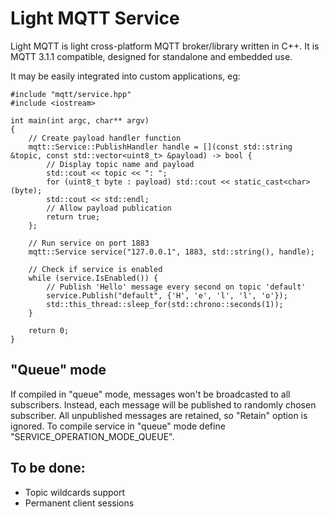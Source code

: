 # Light MQTT Service

Light MQTT is light cross-platform MQTT broker/library written in C++. It is MQTT 3.1.1 compatible, designed for standalone and embedded use.

It may be easily integrated into custom applications, eg:
```
#include "mqtt/service.hpp"
#include <iostream>

int main(int argc, char** argv)
{
    // Create payload handler function
    mqtt::Service::PublishHandler handle = [](const std::string &topic, const std::vector<uint8_t> &payload) -> bool {
        // Display topic name and payload
        std::cout << topic << ": ";
        for (uint8_t byte : payload) std::cout << static_cast<char>(byte);
        std::cout << std::endl;
        // Allow payload publication
        return true;
    };

    // Run service on port 1883
    mqtt::Service service("127.0.0.1", 1883, std::string(), handle);

    // Check if service is enabled
    while (service.IsEnabled()) {
        // Publish 'Hello' message every second on topic 'default'
        service.Publish("default", {'H', 'e', 'l', 'l', 'o'});
        std::this_thread::sleep_for(std::chrono::seconds(1));
    }

    return 0;
}
```

## "Queue" mode
If compiled in "queue" mode, messages won't be broadcasted to all subscribers. Instead, each message will be published to randomly chosen subscriber. All unpublished messages are retained, so "Retain" option is ignored.
To compile service in "queue" mode define "SERVICE_OPERATION_MODE_QUEUE".

## To be done:
* Topic wildcards support
* Permanent client sessions
